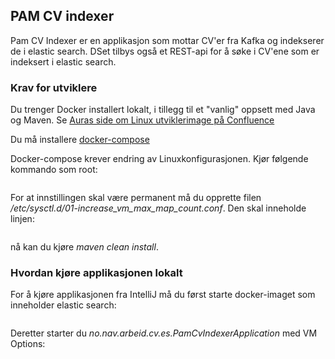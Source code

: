 ## PAM CV indexer
Pam CV Indexer er en applikasjon som mottar CV'er fra Kafka og indekserer de i elastic search.
DSet tilbys også et REST-api for å søke i CV'ene som er indeksert i elastic search.

### Krav for utviklere
Du trenger Docker installert lokalt, i tillegg til et "vanlig" oppsett med Java og Maven. Se [Auras side om Linux utviklerimage på Confluence](https://confluence.adeo.no/display/AURA/Linux+utviklerimage)

Du må installere [docker-compose](https://docs.docker.com/compose/install/#install-compose)

Docker-compose krever endring av Linuxkonfigurasjonen. Kjør følgende kommando som root:
```sysctl -w vm.max_map_count=262144
```

For at innstillingen skal være permanent må du opprette filen */etc/sysctl.d/01-increase_vm_max_map_count.conf*. Den skal inneholde linjen:

```vm.max_map_count=262144
```

nå kan du kjøre *maven clean install*.


### Hvordan kjøre applikasjonen lokalt
For å kjøre applikasjonen fra IntelliJ må du først starte docker-imaget som inneholder elastic search:

```docker-compose -f src/test/resources/docker-compose-kun-es.yml up
```

Deretter starter du *no.nav.arbeid.cv.es.PamCvIndexerApplication* med VM Options:
```-Dspring.profiles.active=dev -Des.hostname=localhost -Des.scheme=HTTP -Des.port=9200
```



